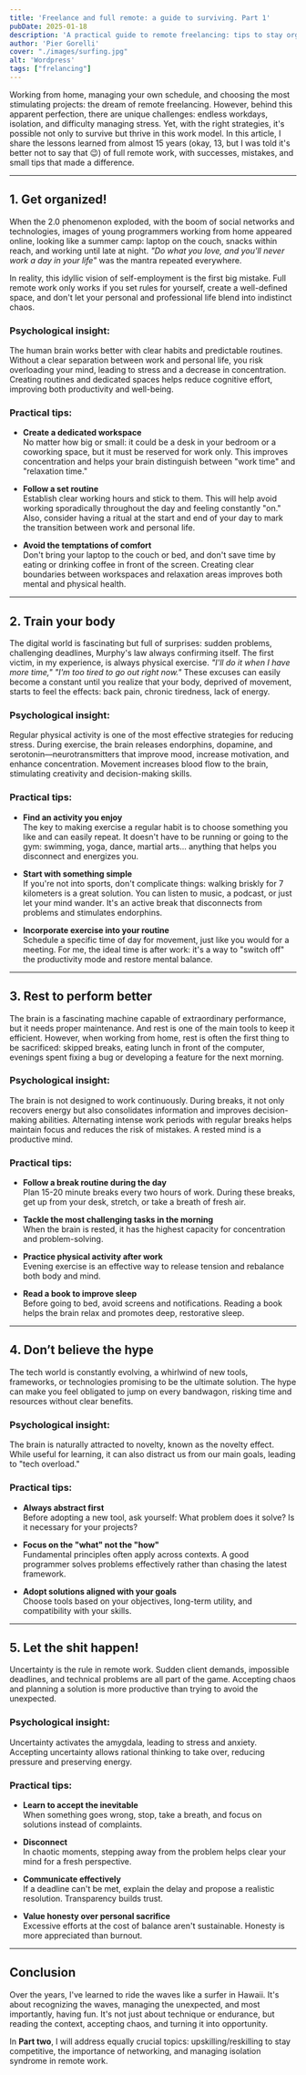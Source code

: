 ```yaml
---
title: 'Freelance and full remote: a guide to surviving. Part 1'
pubDate: 2025-01-18
description: 'A practical guide to remote freelancing: tips to stay organized, manage stress, and boost productivity while working from home.'
author: 'Pier Gorelli'
cover: "./images/surfing.jpg"
alt: 'Wordpress'
tags: ["frelancing"]
---
```

Working from home, managing your own schedule, and choosing the most stimulating projects: the dream of remote freelancing. However, behind this apparent perfection, there are unique challenges: endless workdays, isolation, and difficulty managing stress. Yet, with the right strategies, it's possible not only to survive but thrive in this work model. In this article, I share the lessons learned from almost 15 years (okay, 13, but I was told it's better not to say that 😉) of full remote work, with successes, mistakes, and small tips that made a difference.

---

## 1. Get organized!

When the 2.0 phenomenon exploded, with the boom of social networks and technologies, images of young programmers working from home appeared online, looking like a summer camp: laptop on the couch, snacks within reach, and working until late at night. _"Do what you love, and you'll never work a day in your life"_ was the mantra repeated everywhere.

In reality, this idyllic vision of self-employment is the first big mistake. Full remote work only works if you set rules for yourself, create a well-defined space, and don't let your personal and professional life blend into indistinct chaos.

### Psychological insight:
The human brain works better with clear habits and predictable routines. Without a clear separation between work and personal life, you risk overloading your mind, leading to stress and a decrease in concentration. Creating routines and dedicated spaces helps reduce cognitive effort, improving both productivity and well-being.

### Practical tips:
- **Create a dedicated workspace**  
  No matter how big or small: it could be a desk in your bedroom or a coworking space, but it must be reserved for work only. This improves concentration and helps your brain distinguish between "work time" and "relaxation time."
  
- **Follow a set routine**  
  Establish clear working hours and stick to them. This will help avoid working sporadically throughout the day and feeling constantly "on." Also, consider having a ritual at the start and end of your day to mark the transition between work and personal life.
  
- **Avoid the temptations of comfort**  
  Don't bring your laptop to the couch or bed, and don't save time by eating or drinking coffee in front of the screen. Creating clear boundaries between workspaces and relaxation areas improves both mental and physical health.

---

## 2. Train your body

The digital world is fascinating but full of surprises: sudden problems, challenging deadlines, Murphy's law always confirming itself. The first victim, in my experience, is always physical exercise. _"I'll do it when I have more time,"_ _"I'm too tired to go out right now."_ These excuses can easily become a constant until you realize that your body, deprived of movement, starts to feel the effects: back pain, chronic tiredness, lack of energy.

### Psychological insight:
Regular physical activity is one of the most effective strategies for reducing stress. During exercise, the brain releases endorphins, dopamine, and serotonin—neurotransmitters that improve mood, increase motivation, and enhance concentration. Movement increases blood flow to the brain, stimulating creativity and decision-making skills.

### Practical tips:
- **Find an activity you enjoy**  
  The key to making exercise a regular habit is to choose something you like and can easily repeat. It doesn't have to be running or going to the gym: swimming, yoga, dance, martial arts... anything that helps you disconnect and energizes you.
  
- **Start with something simple**  
  If you're not into sports, don't complicate things: walking briskly for 7 kilometers is a great solution. You can listen to music, a podcast, or just let your mind wander. It's an active break that disconnects from problems and stimulates endorphins.
  
- **Incorporate exercise into your routine**  
  Schedule a specific time of day for movement, just like you would for a meeting. For me, the ideal time is after work: it's a way to "switch off" the productivity mode and restore mental balance.

---

## 3. Rest to perform better

The brain is a fascinating machine capable of extraordinary performance, but it needs proper maintenance. And rest is one of the main tools to keep it efficient. However, when working from home, rest is often the first thing to be sacrificed: skipped breaks, eating lunch in front of the computer, evenings spent fixing a bug or developing a feature for the next morning.

### Psychological insight:
The brain is not designed to work continuously. During breaks, it not only recovers energy but also consolidates information and improves decision-making abilities. Alternating intense work periods with regular breaks helps maintain focus and reduces the risk of mistakes. A rested mind is a productive mind.

### Practical tips:
- **Follow a break routine during the day**  
  Plan 15-20 minute breaks every two hours of work. During these breaks, get up from your desk, stretch, or take a breath of fresh air.
  
- **Tackle the most challenging tasks in the morning**  
  When the brain is rested, it has the highest capacity for concentration and problem-solving.
  
- **Practice physical activity after work**  
  Evening exercise is an effective way to release tension and rebalance both body and mind.
  
- **Read a book to improve sleep**  
  Before going to bed, avoid screens and notifications. Reading a book helps the brain relax and promotes deep, restorative sleep.

---

## 4. Don’t believe the hype

The tech world is constantly evolving, a whirlwind of new tools, frameworks, or technologies promising to be the ultimate solution. The hype can make you feel obligated to jump on every bandwagon, risking time and resources without clear benefits.

### Psychological insight:
The brain is naturally attracted to novelty, known as the novelty effect. While useful for learning, it can also distract us from our main goals, leading to "tech overload."

### Practical tips:
- **Always abstract first**  
  Before adopting a new tool, ask yourself: What problem does it solve? Is it necessary for your projects?
  
- **Focus on the "what" not the "how"**  
  Fundamental principles often apply across contexts. A good programmer solves problems effectively rather than chasing the latest framework.
  
- **Adopt solutions aligned with your goals**  
  Choose tools based on your objectives, long-term utility, and compatibility with your skills.

---

## 5. Let the shit happen!

Uncertainty is the rule in remote work. Sudden client demands, impossible deadlines, and technical problems are all part of the game. Accepting chaos and planning a solution is more productive than trying to avoid the unexpected.

### Psychological insight:
Uncertainty activates the amygdala, leading to stress and anxiety. Accepting uncertainty allows rational thinking to take over, reducing pressure and preserving energy.

### Practical tips:
- **Learn to accept the inevitable**  
  When something goes wrong, stop, take a breath, and focus on solutions instead of complaints.
  
- **Disconnect**  
  In chaotic moments, stepping away from the problem helps clear your mind for a fresh perspective.
  
- **Communicate effectively**  
  If a deadline can't be met, explain the delay and propose a realistic resolution. Transparency builds trust.
  
- **Value honesty over personal sacrifice**  
  Excessive efforts at the cost of balance aren't sustainable. Honesty is more appreciated than burnout.

---

## Conclusion

Over the years, I've learned to ride the waves like a surfer in Hawaii. It's about recognizing the waves, managing the unexpected, and most importantly, having fun. It's not just about technique or endurance, but reading the context, accepting chaos, and turning it into opportunity.

In **Part two**, I will address equally crucial topics: upskilling/reskilling to stay competitive, the importance of networking, and managing isolation syndrome in remote work.

